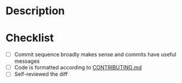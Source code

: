 # Description

<!-- Add your description here, if it fixes a particular issue please provide a
[link](https://docs.github.com/en/issues/tracking-your-work-with-issues/linking-a-pull-request-to-an-issue#linking-a-pull-request-to-an-issue-using-a-keyword=)
to the issue. -->

# Checklist

- [ ] Commit sequence broadly makes sense and commits have useful messages
- [ ] Code is formatted according to [CONTRIBUTING.md](https://github.com/input-output-hk/formal-ledger-specifications/blob/master/CONTRIBUTING.md)
- [ ] Self-reviewed the diff
